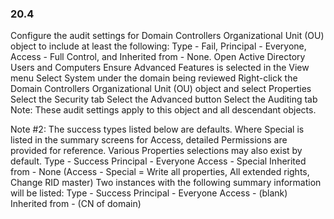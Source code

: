 
### 20.4  
Configure the audit settings for Domain Controllers Organizational Unit (OU) object to 
include at least the following: Type - Fail, Principal - Everyone, Access - Full 
Control, and Inherited from - None. 
  Open Active Directory Users and Computers 
  Ensure Advanced Features is selected in the View menu 
  Select System under the domain being reviewed 
  Right-click the Domain Controllers Organizational Unit (OU) object and select 
Properties 
  Select the Security tab 
  Select the Advanced button 
  Select the Auditing tab 
Note: These audit settings apply to this object and all descendant objects. 
 
Note #2: The success types listed below are defaults. Where Special is listed in the 
summary screens for Access, detailed Permissions are provided for reference. Various 
Properties selections may also exist by default. 
  Type - Success 
  Principal - Everyone 
  Access - Special 
  Inherited from - None 
  (Access - Special = Write all properties, All extended rights, Change RID master) 
Two instances with the following summary information will be listed: 
  Type - Success 
  Principal - Everyone 
  Access - (blank) 
  Inherited from - (CN of domain) 

